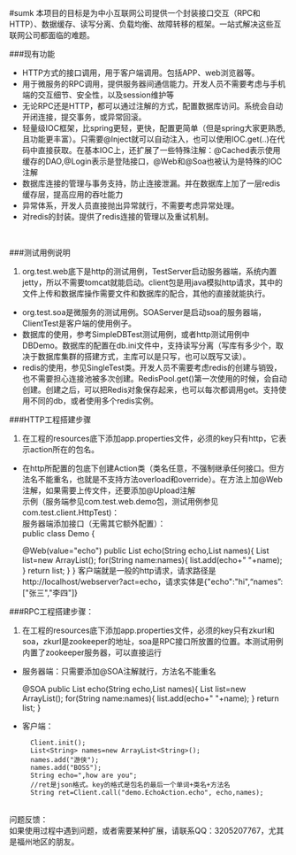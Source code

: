 #sumk
本项目的目标是为中小互联网公司提供一个封装接口交互（RPC和HTTP）、数据缓存、读写分离、负载均衡、故障转移的框架。一站式解决这些互联网公司都面临的难题。<br>

###现有功能
* HTTP方式的接口调用，用于客户端调用。包括APP、web浏览器等。<br>
* 用于微服务的RPC调用，提供服务器间通信能力。开发人员不需要考虑与手机端的交互细节、安全性，以及session维护等<br>
* 无论RPC还是HTTP，都可以通过注解的方式，配置数据库访问。系统会自动开闭连接，提交事务，或异常回滚。<br>
* 轻量级IOC框架，比spring更轻，更快，配置更简单（但是spring大家更熟悉,且功能更丰富）。只需要@Inject就可以自动注入，也可以使用IOC.get(..)在代码中直接获取。在基本IOC上，还扩展了一些特殊注解：@Cached表示使用缓存的DAO,@Login表示是登陆接口，@Web和@Soa也被认为是特殊的IOC注解<BR>
* 数据库连接的管理与事务支持，防止连接泄漏。并在数据库上加了一层redis缓存层，提高应用的吞吐能力<BR>
* 异常体系，开发人员直接抛出异常就行，不需要考虑异常处理。<br>
* 对redis的封装。提供了redis连接的管理以及重试机制。<br>
<br>

###测试用例说明
1. org.test.web底下是http的测试用例，TestServer启动服务器端，系统内置jetty，所以不需要tomcat就能启动。client包是用java模拟http请求，其中的文件上传和数据库操作需要文件和数据库的配合，其他的直接就能执行。
* org.test.soa是微服务的测试用例。SOAServer是启动soa的服务器端，ClientTest是客户端的使用例子。<br>
* 数据库的使用，参考SimpleDBTest测试用例，或者http测试用例中DBDemo。数据库的配置在db.ini文件中，支持读写分离（写库有多少个，取决于数据库集群的搭建方式，主库可以是只写，也可以既写又读）。<br>
* redis的使用，参见SingleTest类。开发人员不需要考虑redis的创建与销毁，也不需要担心连接池被多次创建。RedisPool.get()第一次使用的时候，会自动创建。创建之后，可以把Redis对象保存起来，也可以每次都调用get。支持使用不同的db，或者使用多个redis实例。<br>

###HTTP工程搭建步骤

1. 在工程的resources底下添加app.properties文件，必须的key只有http，它表示action所在的包名。
* 在http所配置的包底下创建Action类（类名任意，不强制继承任何接口。但方法名不能重名，也就是不支持方法overload和override）。在方法上加@Web注解，如果需要上传文件，还要添加@Upload注解<br>
示例（服务端参见com.test.web.demo包，测试用例参见com.test.client.HttpTest)：<br>
服务器端添加接口（无需其它额外配置）：<br>
public class Demo {
	
	@Web(value="echo")
	public List<String> echo(String echo,List<String> names){
		List<String> list=new ArrayList<String>();
		for(String name:names){
			list.add(echo+" "+name);
		}
		return list;
	}
}
客户端就是一般的http请求，请求路径是http://localhost/webserver?act=echo，请求实体是{"echo":"hi",“names”:["张三","李四"]}<br>

###RPC工程搭建步骤：
1. 在工程的resources底下添加app.properties文件，必须的key只有zkurl和soa，zkurl是zookeeper的地址，soa是RPC接口所放置的位置。本测试用例内置了zookeeper服务器，可以直接运行
* 服务器端：只需要添加@SOA注解就行，方法名不能重名<BR>
	
	@SOA
	public List<String> echo(String echo,List<String> names){
		List<String> list=new ArrayList<String>();
		for(String name:names){
			list.add(echo+" "+name);
		}
		return list;
	}
* 客户端：<BR>

		Client.init();
		List<String> names=new ArrayList<String>();
		names.add("游侠");
		names.add("BOSS");
		String echo=",how are you";
		//ret是json格式。key的格式是包名的最后一个单词+类名+方法名
		String ret=Client.call("demo.EchoAction.echo", echo,names);



<br>
问题反馈：<br>
如果使用过程中遇到问题，或者需要某种扩展，请联系QQ：3205207767，尤其是福州地区的朋友。
